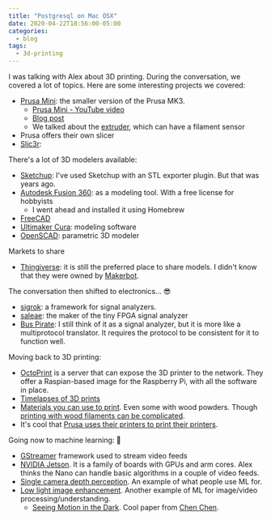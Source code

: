 ```yaml
---
title: "Postgresql on Mac OSX"
date: 2020-04-22T18:56:00-05:00
categories:
  - blog
tags:
  - 3d-printing
---
```


I was talking with Alex about 3D printing. During the conversation, we covered a lot of topics. Here are some interesting projects we covered:

* [Prusa Mini](https://www.prusa3d.com/original-prusa-mini/): the smaller version of the Prusa MK3.
  * [Prusa Mini - YouTube video](https://youtu.be/ipulB4_Xdm8)
  * [Blog post](https://blog.prusaprinters.org/original-prusa-mini-is-here-smart-and-compact-3d-printer/)
  * We talked about the [extruder](https://www.sublimelayers.com/2017/06/first-week-with-prusa-mm-quad-extrusion.html), which can have a filament sensor
* Prusa offers their own slicer
* [Slic3r](https://slic3r.org/):

There's a lot of 3D modelers available:

* [Sketchup](https://www.sketchup.com/): I've used Sketchup with an STL exporter plugin. But that was years ago.
* [Autodesk Fusion 360](https://www.autodesk.com/campaigns/fusion-360-for-hobbyists): as a modeling tool. With a free license for hobbyists
  * I went ahead and installed it using Homebrew
* [FreeCAD](https://www.freecadweb.org/)
* [Ultimaker Cura](https://ultimaker.com/software/ultimaker-cura): modeling software
* [OpenSCAD](https://www.openscad.org/): parametric 3D modeler

Markets to share

* [Thingiverse](https://www.thingiverse.com/): it is still the preferred place to share models. I didn't know that they were owned by [Makerbot](https://www.makerbot.com/).

The conversation then shifted to electronics... 😎

* [sigrok](https://sigrok.org/): a framework for signal analyzers.
* [saleae](https://www.saleae.com/): the maker of the tiny FPGA signal analyzer
* [Bus Pirate](http://dangerousprototypes.com/docs/Bus_Pirate): I still think of it as a signal analyzer, but it is more like a multiprotocol translator. It requires the protocol to be consistent for it to function well.

Moving back to 3D printing:

* [OctoPrint](https://octoprint.org/download/) is a server that can expose the 3D printer to the network. They offer a Raspian-based image for the Raspberry Pi, with all the software in place.
* [Timelapses of 3D prints](https://youtu.be/S2cpHMoK8mw)
* [Materials you can use to print](https://www.prusa3d.com/material-guides/). Even some with wood powders. Though [printing with wood filaments can be complicated](https://youtu.be/IsmrBeD_YMQ).
* It's cool that [Prusa uses their printers to print their printers](https://youtu.be/BjoQw5fGk6Q).

Going now to machine learning: 🤖

* [GStreamer](https://gstreamer.freedesktop.org/) framework used to stream video feeds
* [NVIDIA Jetson](https://developer.nvidia.com/embedded/develop/hardware). It is a family of boards with GPUs and arm cores. Alex thinks the Nano can handle basic algorithms in a couple of video feeds.
* [Single camera depth perception](https://open.nasa.gov/innovation-space/single-camera-depth-perception/). An example of what people use ML for.
* [Low light image enhancement](https://paperswithcode.com/paper/low-light-image-enhancement-algorithm-based). Another example of ML for image/video processing/understanding.
  * [Seeing Motion in the Dark](https://cchen156.github.io/paper/19ICCV_DRV.pdf). Cool paper from [Chen Chen](https://cchen156.github.io/).

